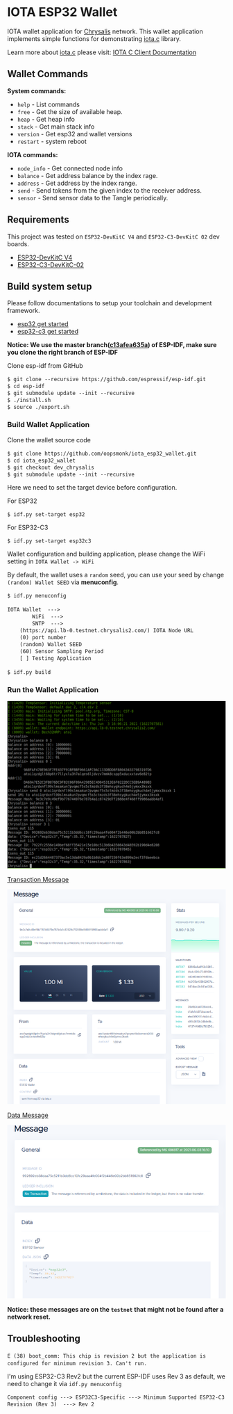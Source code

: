 # IOTA ESP32 Wallet  

IOTA wallet application for [Chrysalis](https://chrysalis.docs.iota.org/introduction/what_is_chrysalis.html) network. This wallet application implements simple functions for demonstrating [iota.c](https://github.com/iotaledger/iota.c) library.

Learn more about [iota.c](https://github.com/iotaledger/iota.c) please visit: [IOTA C Client Documentation](https://iota-c-client.readthedocs.io/en/latest/index.html)


## Wallet Commands

**System commands:**

* `help` - List commands
* `free` - Get the size of available heap.
* `heap` - Get heap info
* `stack` - Get main stack info
* `version` - Get esp32 and wallet versions
* `restart` - system reboot

**IOTA commands:**

* `node_info` - Get connected node info
* `balance` - Get address balance by the index rage.
* `address` - Get address by the index range.
* `send` - Send tokens from the given index to the receiver address.
* `sensor` - Send sensor data to the Tangle periodically.

## Requirements  

This project was tested on `ESP32-DevKitC V4` and `ESP32-C3-DevKitC 02` dev boards.

* [ESP32-DevKitC V4](https://docs.espressif.com/projects/esp-idf/en/latest/esp32/hw-reference/modules-and-boards.html#esp32-devkitc-v4)
* [ESP32-C3-DevKitC-02](https://docs.espressif.com/projects/esp-idf/en/latest/esp32c3/hw-reference/esp32c3/user-guide-devkitc-02.html#esp32-c3-devkitc-02)


## Build system setup

Please follow documentations to setup your toolchain and development framework.

* [esp32 get started](https://docs.espressif.com/projects/esp-idf/en/latest/esp32/get-started/index.html)
* [esp32-c3 get started](https://docs.espressif.com/projects/esp-idf/en/latest/esp32c3/get-started/index.html)


**Notice: We use the master branch([c13afea635a](https://github.com/espressif/esp-idf/tree/c13afea635adec735435961270d0894ff46eef85)) of ESP-IDF, make sure you clone the right branch of ESP-IDF**

Clone esp-idf from GitHub

```
$ git clone --recursive https://github.com/espressif/esp-idf.git
$ cd esp-idf
$ git submodule update --init --recursive
$ ./install.sh
$ source ./export.sh
```

### Build Wallet Application

Clone the wallet source code

```
$ git clone https://github.com/oopsmonk/iota_esp32_wallet.git
$ cd iota_esp32_wallet
$ git checkout dev_chrysalis
$ git submodule update --init --recursive
```

Here we need to set the target device before configuration.

For ESP32
```
$ idf.py set-target esp32
```

For ESP32-C3
```
$ idf.py set-target esp32c3
```

Wallet configuration and building application, please change the WiFi setting in `IOTA Wallet -> WiFi`

By default, the wallet uses a `random` seed, you can use your seed by change `(random) Wallet SEED` via **menuconfig**.

```
$ idf.py menuconfig

IOTA Wallet  --->
        WiFi  --->
        SNTP  --->
    (https://api.lb-0.testnet.chrysalis2.com/) IOTA Node URL
    (0) port number
    (random) Wallet SEED
    (60) Sensor Sampling Period
    [ ] Testing Application

$ idf.py build
```

### Run the Wallet Application

![](image/wallet_console.png)

[Transaction Message](https://explorer.iota.org/testnet/message/9e3c7e9c49ef9b776744976e787b4a1c87429d7f2888e4f468ff9986aabb4af1)

![](image/transaction_message.png)


[Data Message](https://explorer.iota.org/testnet/message/992692eb38daa75c5211b3dd6cc10fc29aaa4fe004f2b446e00b2bb851662fc8)

![](image/data_message.png)

**Notice: these messages are on the `testnet` that might not be found after a network reset.**

## Troubleshooting

`E (38) boot_comm: This chip is revision 2 but the application is configured for minimum revision 3. Can't run.`

I'm using ESP32-C3 Rev2 but the current ESP-IDF uses Rev 3 as default, we need to change it via `idf.py menuconfig`

```
Component config ---> ESP32C3-Specific ---> Minimum Supported ESP32-C3 Revision (Rev 3)  ---> Rev 2
```
